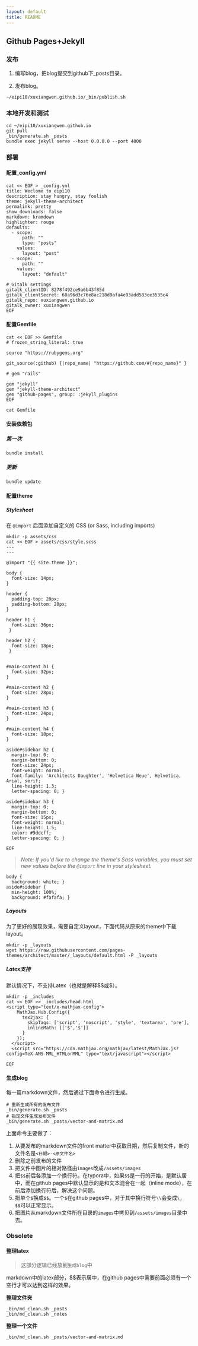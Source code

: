 ```yaml
---
layout: default
title: README
---
```


## Github Pages+Jekyll

### 发布

1. 编写blog，把blog提交到github下_posts目录。

   > 

2. 发布blog。

~~~shell
~/eipi10/xuxiangwen.github.io/_bin/publish.sh
~~~

### 本地开发和测试

~~~shell
cd ~/eipi10/xuxiangwen.github.io
git pull
_bin/generate.sh _posts
bundle exec jekyll serve --host 0.0.0.0 --port 4000
~~~

### 部署

#### 配置_config.yml

~~~
cat << EOF > _config.yml
title: Weclome to eipi10
description: stay hungry, stay foolish
theme: jekyll-theme-architect
permalink: pretty 
show_downloads: false
markdown: kramdown
highlighter: rouge
defaults:
  - scope:
      path: ""
      type: "posts"
    values:
      layout: "post"
  - scope:
      path: ""
    values:
      layout: "default"

# Gitalk settings
gitalk_clientID: 8278f492ce9a6b43f85d
gitalk_clientSecret: 68a96d3c76e8ac218d9afa4e93add583ce3535c4
gitalk_repo: xuxiangwen.github.io
gitalk_owner: xuxiangwen
EOF

~~~



#### 配置Gemfile

~~~
cat << EOF >> Gemfile
# frozen_string_literal: true

source "https://rubygems.org"

git_source(:github) {|repo_name| "https://github.com/#{repo_name}" }

# gem "rails"

gem "jekyll"
gem "jekyll-theme-architect"
gem "github-pages", group: :jekyll_plugins
EOF

cat Gemfile
~~~

#### 安装依赖包

##### 第一次

~~~
bundle install
~~~

##### 更新

~~~
bundle update
~~~

#### 配置theme

##### Stylesheet

在 `@import` 后面添加自定义的 CSS (or Sass, including imports)

~~~
mkdir -p assets/css
cat << EOF > assets/css/style.scss
---
---

@import "{{ site.theme }}";

body {
  font-size: 14px;
}

header {
  padding-top: 20px;
  padding-bottom: 20px;
}

header h1 {
  font-size: 36px;
 }
  
header h2 {
  font-size: 18px;
 }  
  
 
#main-content h1 {
  font-size: 32px;
}

#main-content h2 {
  font-size: 28px;
}

#main-content h3 {
  font-size: 24px;
}

#main-content h4 {
  font-size: 18px;
}

aside#sidebar h2 {
  margin-top: 0;
  margin-bottom: 0;
  font-size: 24px;
  font-weight: normal;
  font-family: 'Architects Daughter', 'Helvetica Neue', Helvetica, Arial, serif;
  line-height: 1.3;
  letter-spacing: 0; }

aside#sidebar h3 {
  margin-top: 0;
  margin-bottom: 0;
  font-size: 15px;
  font-weight: normal;
  line-height: 1.5;
  color: #9ddcff;
  letter-spacing: 0; }

EOF
~~~

> *Note: If you'd like to change the theme's Sass variables, you must set new values before the `@import` line in your stylesheet.*

~~~
body {
  background: white; }
aside#sidebar {
  min-height: 100%;
  background: #fafafa; }
~~~

##### Layouts

为了更好的展现效果，需要自定义layout，下面代码从原来的theme中下载layout。

~~~
mkdir -p _layouts
wget https://raw.githubusercontent.com/pages-themes/architect/master/_layouts/default.html -P _layouts
~~~

##### Latex支持

默认情况下，不支持Latex（也就是解释\$\$或\$）。

~~~
mkdir -p _includes
cat << EOF >> _includes/head.html
<script type="text/x-mathjax-config">
    MathJax.Hub.Config({
      tex2jax: {
        skipTags: ['script', 'noscript', 'style', 'textarea', 'pre'],
        inlineMath: [['$','$']]
      }
    });
  </script>
  <script src="https://cdn.mathjax.org/mathjax/latest/MathJax.js?config=TeX-AMS-MML_HTMLorMML" type="text/javascript"></script> 
  
EOF
~~~

#### 生成blog

每一篇markdown文件，然后通过下面命令进行生成。

~~~
# 重新生成所有的发布文件
_bin/generate.sh _posts     
# 指定文件生成发布文件
_bin/generate.sh _posts/vector-and-matrix.md
~~~

上面命令主要做了：

1. 从要发布的markdown文件的front matter中获取日期，然后复制文件，新的文件名是`<日期>-<原文件名>`
2. 删除之前发布的文件
3. 把文件中图片的相对路径由`images`改成`/assets/images`
4. 把`$$`前后各添加一个换行符。在typora中，如果`$$`是一行的开始，是默认居中，而在github pages中默认显示的是和文本混合在一起（inline mode），在前后添加换行符后，解决这个问题。
5. 把单个`$`换成`$$`。一个`$`在github pages中，对于其中换行符号`\\`会变成`\`，`$$`可以正常显示。
6. 把图片从markdown文件所在目录的`images`中拷贝到`/assets/images`目录中去。

### Obsolete

#### 整理latex

>  这部分逻辑已经放到`生成blog`中

markdown中的latex部分，\$\$表示居中，在github pages中需要前面必须有一个空行才可以达到这样的效果。

**整理文件夹**

~~~
_bin/md_clean.sh _posts
_bin/md_clean.sh _notes
~~~

**整理一个文件**

~~~
_bin/md_clean.sh _posts/vector-and-matrix.md
~~~


